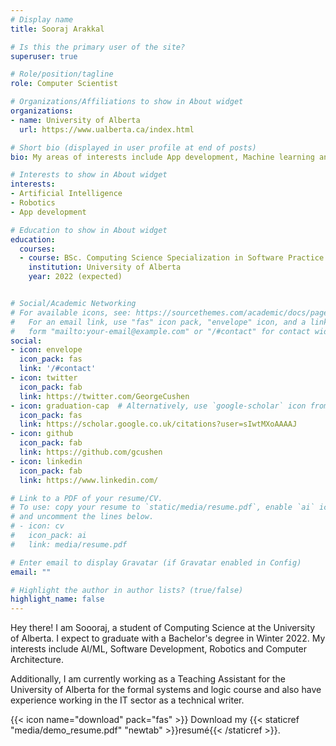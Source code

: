 ```yaml
---
# Display name
title: Sooraj Arakkal

# Is this the primary user of the site?
superuser: true

# Role/position/tagline
role: Computer Scientist

# Organizations/Affiliations to show in About widget
organizations:
- name: University of Alberta
  url: https://www.ualberta.ca/index.html

# Short bio (displayed in user profile at end of posts)
bio: My areas of interests include App development, Machine learning and robotics

# Interests to show in About widget
interests:
- Artificial Intelligence
- Robotics
- App development

# Education to show in About widget
education:
  courses:
  - course: BSc. Computing Science Specialization in Software Practice
    institution: University of Alberta
    year: 2022 (expected)


# Social/Academic Networking
# For available icons, see: https://sourcethemes.com/academic/docs/page-builder/#icons
#   For an email link, use "fas" icon pack, "envelope" icon, and a link in the
#   form "mailto:your-email@example.com" or "/#contact" for contact widget.
social:
- icon: envelope
  icon_pack: fas
  link: '/#contact'
- icon: twitter
  icon_pack: fab
  link: https://twitter.com/GeorgeCushen
- icon: graduation-cap  # Alternatively, use `google-scholar` icon from `ai` icon pack
  icon_pack: fas
  link: https://scholar.google.co.uk/citations?user=sIwtMXoAAAAJ
- icon: github
  icon_pack: fab
  link: https://github.com/gcushen
- icon: linkedin
  icon_pack: fab
  link: https://www.linkedin.com/

# Link to a PDF of your resume/CV.
# To use: copy your resume to `static/media/resume.pdf`, enable `ai` icons in `params.toml`, 
# and uncomment the lines below.
# - icon: cv
#   icon_pack: ai
#   link: media/resume.pdf

# Enter email to display Gravatar (if Gravatar enabled in Config)
email: ""

# Highlight the author in author lists? (true/false)
highlight_name: false
---
```


Hey there! I am Soooraj, a student of Computing Science at the University of Alberta. I expect to graduate with a Bachelor's degree in Winter 2022. My interests include AI/ML, Software Development, Robotics and Computer Architecture.

Additionally, I am currently working as a Teaching Assistant for the University of Alberta for the formal systems and logic course and also have experience working in the IT sector as a technical writer.

{{< icon name="download" pack="fas" >}} Download my {{< staticref "media/demo_resume.pdf" "newtab" >}}resumé{{< /staticref >}}.
